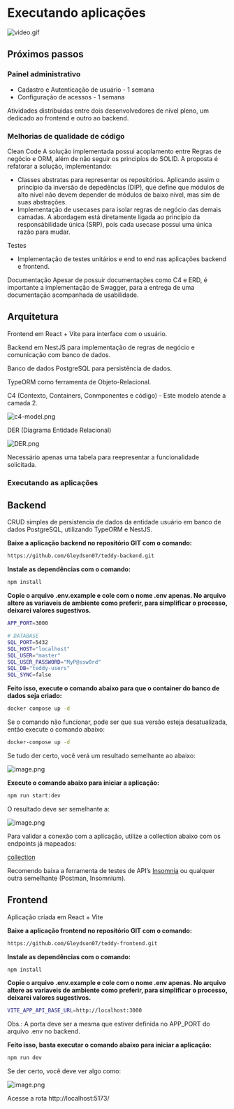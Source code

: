 # Executando aplicações

![video.gif](doc-files/frontend.gif)

## Próximos passos

### Painel administrativo 
- Cadastro e Autenticação de usuário        - 1 semana
- Configuração de acessos                   - 1 semana

 Atividades distribuidas entre dois desenvolvedores de nível pleno, um dedicado ao frontend e outro ao backend.

### Melhorias de qualidade de código
Clean Code
A solução implementada possui acoplamento entre Regras de negócio e ORM, além de não seguir os principíos do SOLID.
A proposta é refatorar a solução, implementando:
- Classes abstratas para representar os repositórios. Aplicando assim o princípio da inversão de depedências (DIP), que define que módulos de alto nível não devem depender de módulos de baixo nível, mas sim de suas abstrações.
- Implementação de usecases para isolar regras de negócio das demais camadas. A abordagem está diretamente ligada ao princípio da responsábilidade única (SRP), pois cada usecase possui uma única razão para mudar.

Testes
- Implementação de testes unitários e end to end nas aplicações backend e frontend.

Documentação
Apesar de possuir documentações como C4 e ERD, é importante a implementação de Swagger, para a entrega de uma documentação acompanhada de usabilidade.

## Arquitetura

Frontend em React + Vite para interface com o usuário.

Backend em NestJS para implementação de regras de negócio e comunicação com banco de dados.

Banco de dados PostgreSQL para persistência de dados.

TypeORM como ferramenta de Objeto-Relacional.

C4 (Contexto, Containers, Conmponentes e código) - Este modelo atende a camada 2.

![c4-model.png](doc-files/c4-model.png)

DER (Diagrama Entidade Relacional)

![DER.png](doc-files/DER.png)

Necessário apenas uma tabela para reepresentar a funcionalidade solicitada.

### Executando as aplicações

## Backend

CRUD simples de persistencia de dados da entidade usuário em banco de dados PostgreSQL, utilizando TypeORM e NestJS.

**Baixe a aplicação backend no repositório GIT com o comando:**

```bash
https://github.com/Gleydson07/teddy-backend.git
```

**Instale as dependências com o comando:**

```bash
npm install
```

**Copie o arquivo .env.example e cole com o nome .env apenas. No arquivo altere as variaveis de ambiente como preferir, para simplificar o processo, deixarei valores sugestivos.**

```bash
APP_PORT=3000

# DATABASE
SQL_PORT=5432
SQL_HOST="localhost"
SQL_USER="master"
SQL_USER_PASSWORD="MyP@ssw0rd"
SQL_DB="teddy-users"
SQL_SYNC=false
```

**Feito isso, execute o comando abaixo para que o container do banco de dados seja criado:**

```bash
docker compose up -d
```

Se o comando não funcionar, pode ser que sua versão esteja desatualizada, então execute o comando abaixo:

```bash
docker-compose up -d
```

Se tudo der certo, você verá um resultado semelhante ao abaixo:

![image.png](doc-files/img1.png)

**Execute o comando abaixo para iniciar a aplicação:**

```bash
npm run start:dev
```

O resultado deve ser semelhante a:

![image.png](doc-files/img2.png)

Para validar a conexão com a aplicação, utilize a collection abaixo com os endpoints já mapeados:

[collection](doc-files/collection)

Recomendo baixa a ferramenta de testes de API’s [Insomnia](https://insomnia.rest/download) ou qualquer outra semelhante (Postman, Insomnium).

## Frontend

Aplicação criada em React + Vite

**Baixe a aplicação frontend no repositório GIT com o comando:**

```bash
https://github.com/Gleydson07/teddy-frontend.git
```

**Instale as dependências com o comando:**

```bash
npm install
```

**Copie o arquivo .env.example e cole com o nome .env apenas. No arquivo altere as variaveis de ambiente como preferir, para simplificar o processo, deixarei valores sugestivos.**

```bash
VITE_APP_API_BASE_URL=http://localhost:3000
```

Obs.: A porta deve ser a mesma que estiver definida no APP_PORT do arquivo .env no backend.

**Feito isso, basta executar o comando abaixo para iniciar a aplicação:**

```bash
npm run dev
```

Se der certo, você deve ver algo como:

![image.png](doc-files/img3.png)

Acesse a rota http://localhost:5173/
